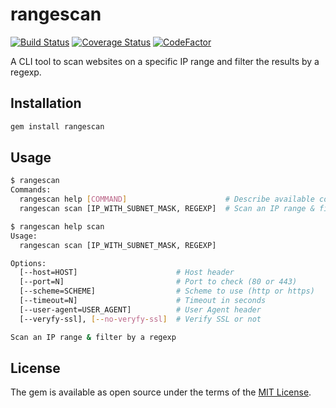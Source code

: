 # rangescan

[![Build Status](https://travis-ci.com/ninoseki/rangescan.svg?branch=master)](https://travis-ci.com/ninoseki/rangescan)
[![Coverage Status](https://coveralls.io/repos/github/ninoseki/rangescan/badge.svg?branch=master)](https://coveralls.io/github/ninoseki/rangescan?branch=master)
[![CodeFactor](https://www.codefactor.io/repository/github/ninoseki/rangescan/badge)](https://www.codefactor.io/repository/github/ninoseki/rangescan)

A CLI tool to scan websites on a specific IP range and filter the results by a regexp.

## Installation

```bash
gem install rangescan
```

## Usage

```bash
$ rangescan
Commands:
  rangescan help [COMMAND]                      # Describe available commands or one specific command
  rangescan scan [IP_WITH_SUBNET_MASK, REGEXP]  # Scan an IP range & filter by a regexp

$ rangescan help scan
Usage:
  rangescan scan [IP_WITH_SUBNET_MASK, REGEXP]

Options:
  [--host=HOST]                      # Host header
  [--port=N]                         # Port to check (80 or 443)
  [--scheme=SCHEME]                  # Scheme to use (http or https)
  [--timeout=N]                      # Timeout in seconds
  [--user-agent=USER_AGENT]          # User Agent header
  [--veryfy-ssl], [--no-veryfy-ssl]  # Verify SSL or not

Scan an IP range & filter by a regexp
```

## License

The gem is available as open source under the terms of the [MIT License](https://opensource.org/licenses/MIT).
